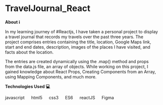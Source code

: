 # TravelJournal_React

**About ℹ️**

In my learning journey of #Reactjs, I have taken a personal project to display a travel journal that records my travels over the past three years. The project comprises entries containing the title, location, Google Maps link, start and end dates, description, images of the places I have visited, and facts about the location.

The entries are created dynamically using the .map() method and props from the data.js file, an array of objects. While working on this project, I gained knowledge about React Props, Creating Components from an Array, using Mapping Components, and much more.




**Technologies Used 💻**

javascript   html5   css3   ES6   reactJS   Figma


